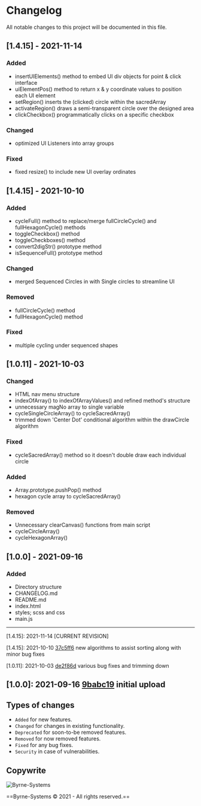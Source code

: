 # Changelog
All notable changes to this project will be documented in this file.

## [1.4.15] - 2021-11-14
### Added
- insertUIElements() method to embed UI div objects for point & click interface
- uiElementPos() method to return x & y coordinate values to position each UI element
- setRegion() inserts the (clicked) circle within the sacredArray
- activateRegion() draws a semi-transparent circle over the designed area
- clickCheckbox() programmatically clicks on a specific checkbox

### Changed
- optimized UI Listeners into array groups

### Fixed
- fixed resize() to include new UI overlay ordinates

## [1.4.15] - 2021-10-10
### Added
- cycleFull() method to replace/merge fullCircleCycle() and fullHexagonCycle() methods
- toggleCheckbox() method
- toggleCheckboxes() method
- convert2digStr() prototype method
- isSequenceFull() prototype method

### Changed
- merged Sequenced Circles in with Single circles to streamline UI

### Removed 
- fullCircleCycle() method
- fullHexagonCycle() method

### Fixed
- multiple cycling under sequenced shapes

## [1.0.11] - 2021-10-03
### Changed
- HTML nav menu structure
- indexOfArray() to indexOfArrayValues() and refined method's structure
- unnecessary magNo array to single variable
- cycleSingleCircleArray() to cycleSacredArray()
- trimmed down 'Center Dot' conditional algorithm within the drawCircle algorithm

### Fixed
- cycleSacredArray() method so it doesn't double draw each individual circle

### Added
- Array.prototype.pushPop() method
- hexagon cycle array to cycleSacredArray()

### Removed 
- Unnecessary clearCanvas() functions from main script
- cycleCircleArray()
- cycleHexagonArray()

## [1.0.0] - 2021-09-16
### Added
- Directory structure
- CHANGELOG.md
- README.md
- index.html
- styles; scss and css
- main.js

---
[1.4.15]: 2021-11-14 [CURRENT REVISION]

[1.4.15]: 2021-10-10 [37c5ff6](https://github.com/Justin-Byrne/SacredGeometry/commit/37c5ff6) new algorithms to assist sorting along with minor bug fixes

[1.0.11]: 2021-10-03 [de2f86d](https://github.com/Justin-Byrne/SacredGeometry/commit/de2f86d) various bug fixes and trimming down 

[1.0.0]: 2021-09-16 [9babc19](https://github.com/Justin-Byrne/SacredGeometry/commit/9babc19) initial upload
---

## Types of changes
- `Added` for new features.
- `Changed` for changes in existing functionality.
- `Deprecated` for soon-to-be removed features.
- `Removed` for now removed features.
- `Fixed` for any bug fixes.
- `Security` in case of vulnerabilities.

## Copywrite

![Byrne-Systems](http://byrne-systems.com/content/static/cube_sm.png)

==Byrne-Systems © 2021 - All rights reserved.==